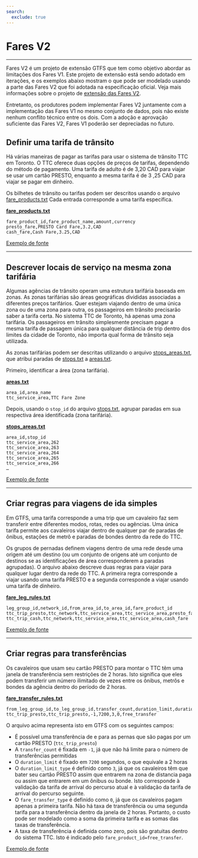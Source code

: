 ```yaml
---
search:
  exclude: true
---
```


# Fares V2

<hr/>

Fares V2 é um projeto de extensão GTFS que tem como objetivo abordar as limitações dos Fares V1. Este projeto de extensão está sendo adotado em iterações, e os exemplos abaixo mostram o que pode ser modelado usando a parte das Fares V2 que foi adotada na especificação oficial. Veja mais informações sobre o projeto de [extensão das Fares V2](../../../extensions/fares-v2).

Entretanto, os produtores podem implementar Fares V2 juntamente com a implementação das Fares V1 no mesmo conjunto de dados, pois não existe nenhum conflito técnico entre os dois. Com a adoção e aprovação suficiente das Fares V2, Fares V1 poderão ser depreciadas no futuro.

## Definir uma tarifa de trânsito

Há várias maneiras de pagar as tarifas para usar o sistema de trânsito TTC em Toronto. O TTC oferece duas opções de preços de tarifas, dependendo do método de pagamento. Uma tarifa de adulto é de 3,20 CAD para viajar se usar um cartão PRESTO, enquanto a mesma tarifa é de 3 ,25 CAD para viajar se pagar em dinheiro.

Os bilhetes de trânsito ou tarifas podem ser descritos usando o arquivo [fare_products.txt](../../reference/#fare_productstxt) Cada entrada corresponde a uma tarifa específica.

[**fare_products.txt**](../../reference/#fare_productstxt)

    fare_product_id,fare_product_name,amount,currency
    presto_fare,PRESTO Card Fare,3.2,CAD
    cash_fare,Cash Fare,3.25,CAD

[Exemplo de fonte](https://www.ttc.ca/Fares-and-passes)

<hr/>

## Descrever locais de serviço na mesma zona tarifária

Algumas agências de trânsito operam uma estrutura tarifária baseada em zonas. As zonas tarifárias são áreas geográficas divididas associadas a diferentes preços tarifários. Quer estejam viajando dentro de uma única zona ou de uma zona para outra, os passageiros em trânsito precisarão saber a tarifa certa. No sistema TTC de Toronto, há apenas uma zona tarifária. Os passageiros em trânsito simplesmente precisam pagar a mesma tarifa de passagem única para qualquer distância de trip dentro dos limites da cidade de Toronto, não importa qual forma de trânsito seja utilizada.

As zonas tarifárias podem ser descritas utilizando o arquivo [stops_areas.txt](../../reference/#stops_areastxt), que atribui paradas de [stops.txt](../../reference/#stopstxt) a [areas.txt](../../reference/#areastxt).

Primeiro, identificar a área (zona tarifária).

[**areas.txt**](../../reference/#areastxt)

    area_id,area_name
    ttc_service_area,TTC Fare Zone

Depois, usando o `stop_id` do arquivo [stops.txt](../../reference/#stopstxt), agrupar paradas em sua respectiva área identificada (zona tarifária).

[**stops_areas.txt**](../../reference/#stops_areastxt)

    area_id,stop_id
    ttc_service_area,262
    ttc_service_area,263
    ttc_service_area,264
    ttc_service_area,265
    ttc_service_area,266
    …

[Exemplo de fonte](http://opendata.toronto.ca/toronto.transit.commission/ttc-routes-and-schedules/OpenData_TTC_Schedules.zip)

<hr/>

## Criar regras para viagens de ida simples

Em GTFS, uma tarifa corresponde a uma trip que um cavaleiro faz sem transferir entre diferentes modos, rotas, redes ou agências. Uma única tarifa permite aos cavaleiros viajar dentro de qualquer par de paradas de ônibus, estações de metrô e paradas de bondes dentro da rede do TTC.

Os grupos de pernadas definem viagens dentro de uma rede desde uma origem até um destino (ou um conjunto de origens até um conjunto de destinos se as identificações de área corresponderem a paradas agrupadas). O arquivo abaixo descreve duas regras para viajar para qualquer lugar dentro da rede do TTC. A primeira regra corresponde a viajar usando uma tarifa PRESTO e a segunda corresponde a viajar usando uma tarifa de dinheiro.

[**fare_leg_rules.txt**](../../reference/#fare_leg_rulestxt)

    leg_group_id,network_id,from_area_id,to_area_id,fare_product_id
    ttc_trip_presto,ttc_network,ttc_service_area,ttc_service_area,presto_fare
    ttc_trip_cash,ttc_network,ttc_service_area,ttc_service_area,cash_fare

[Exemplo de fonte](https://www.ttc.ca/Fares-and-passes)

<hr/>

## Criar regras para transferências

Os cavaleiros que usam seu cartão PRESTO para montar o TTC têm uma janela de transferência sem restrições de 2 horas. Isto significa que eles podem transferir um número ilimitado de vezes entre os ônibus, metrôs e bondes da agência dentro do período de 2 horas.

[**fare_transfer_rules.txt**](../../reference/#fare_transfer_rulestxt)

    from_leg_group_id,to_leg_group_id,transfer_count,duration_limit,duration_limit_type,fare_transfer_type,fare_product_id
    ttc_trip_presto,ttc_trip_presto,-1,7200,3,0,free_transfer

O arquivo acima representa isto em GTFS com os seguintes campos:

- É possível uma transferência de e para as pernas que são pagas por um cartão PRESTO (`ttc_trip_presto`)
- A `transfer_count` é fixada em `-1`, já que não há limite para o número de transferências permitidas
- O `duration_limit` é fixado em `7200` segundos, o que equivale a 2 horas
- O `duration_limit_type` é definido como `3`, já que os cavaleiros têm que bater seu cartão PRESTO assim que entrarem na zona de distancia paga ou assim que entrarem em um ônibus ou bonde. Isto corresponde à validação da tarifa de arrival do percurso atual e à validação da tarifa de arrival do percurso seguinte.
- O `fare_transfer_type` é definido como `0`, já que os cavaleiros pagam apenas a primeira tarifa. Não há taxa de transferência ou uma segunda tarifa para a transferência dentro da janela de 2 horas. Portanto, o custo pode ser modelado como a soma da primeira tarifa e as somas das taxas de transferência.
- A taxa de transferência é definida como zero, pois são gratuitas dentro do sistema TTC. Isto é indicado pelo `fare_product_id=free_transfer`.

[Exemplo de fonte](https://www.ttc.ca/Fares-and-passes/PRESTO-on-the-TTC/Two-hour-transfer)
